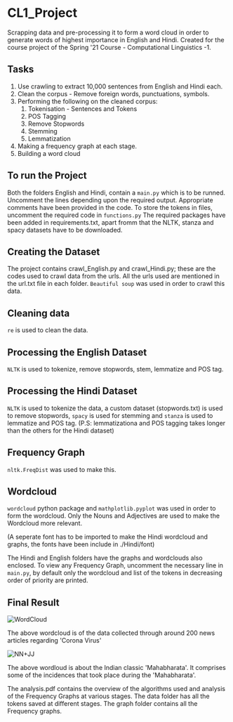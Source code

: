 # CL1_Project
Scrapping data and pre-processing it to form a word cloud in order to generate words of highest importance in English and Hindi. Created for the course project of the Spring '21 Course - Computational Linguistics -1.

## Tasks
1. Use crawling to extract 10,000 sentences from English and Hindi each.
2. Clean the corpus - Remove foreign words, punctuations, symbols.
3. Performing the following on the cleaned corpus:
    1. Tokenisation - Sentences and Tokens
    2. POS Tagging
    3. Remove Stopwords
    4. Stemming 
    5. Lemmatization
4. Making a frequency graph at each stage.
5. Building a word cloud

## To run the Project
Both the folders English and Hindi, contain a `main.py` which is to be runned. Uncomment the lines depending upon the required output. Appropriate comments have been provided in the code. 
To store the tokens in files, uncomment the required code in `functions.py`
The required packages have been added in requirements.txt, apart fromm that the NLTK, stanza and spacy datasets have to be downloaded.

## Creating the Dataset
The project contains crawl_English.py and crawl_Hindi.py; these are the codes used to crawl data from the urls. All the urls used are mentioned in the url.txt file in each folder. `Beautiful soup` was used in order to crawl this data.

## Cleaning data
`re` is used to clean the data.

## Processing the English Dataset
`NLTK` is used to tokenize, remove stopwords, stem, lemmatize and POS tag.

## Processing the Hindi Dataset
`NLTK` is used to tokenize the data, a custom dataset (stopwords.txt) is used to remove stopwords, `spacy` is used for stemming and `stanza` is used to lemmatize and POS tag.
(P.S: lemmatizationa and POS tagging takes longer than the others for the Hindi dataset)

## Frequency Graph
`nltk.FreqDist` was used to make this.

## Wordcloud
`wordcloud` python package and `mathplotlib.pyplot` was used in order to form the wordcloud.
Only the Nouns and Adjectives are used to make the Wordcloud more relevant. 

(A seperate font has to be imported to make the Hindi wordcloud and graphs, the fonts have been include in ./Hindi/font)

The Hindi and English folders have the graphs and wordclouds also enclosed.
To view any Frequency Graph, uncomment the necessary line in `main.py`, by default only the wordcloud and  list of the tokens in decreasing order of priority are printed.

## Final Result

![WordCloud](https://user-images.githubusercontent.com/71181616/124010000-e4963500-d9fb-11eb-8e59-dfd58cfc8537.png)

The above wordcloud is of the data collected through around 200 news articles regarding 'Corona Virus'


![NN+JJ](https://user-images.githubusercontent.com/71181616/124111288-c0336a80-da86-11eb-8411-c8b167a08050.png)


The above wordloud is about the Indian classic 'Mahabharata'. It comprises some of the incidences that took place during the 'Mahabharata'.

The analysis.pdf contains the overview of the algorithms used and analysis of the Frequency Graphs at various stages.
The data folder has all the tokens saved at different stages.
The graph folder contains all the Frequency graphs.
